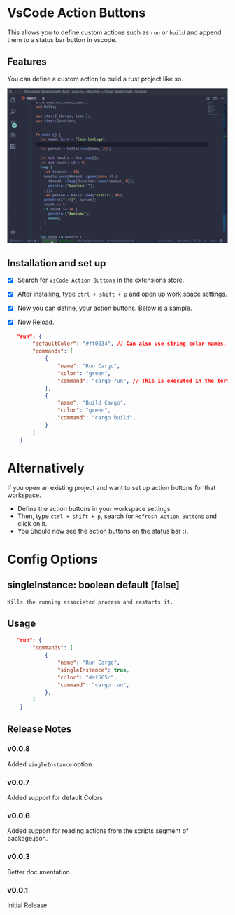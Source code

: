 # VsCode Action Buttons

This allows you to define custom actions such as `run` or `build` and append them to a status bar button in vscode.

## Features

You can define a custom action to build a rust project like so.

![](action.gif)


## Installation and set up

 - [x]  Search for `VsCode Action Buttons` in the extensions store.

 - [x] After installing, type `ctrl + shift + p` and open up work space settings.

 - [x] Now you can define, your action buttons. Below is a sample.

 - [x] Now Reload.

 ```json
 	"run": {
		 "defaultColor": "#ff0034", // Can also use string color names.
		 "commands": [
			 {
				 "name": "Run Cargo",
				 "color": "green",
				 "command": "cargo run", // This is executed in the terminal.
			 },
			 {
				 "name": "Build Cargo",
				 "color": "green",
				 "command": "cargo build",
			 }
		 ]
	 }
 ```

 # Alternatively

 If you open an existing project and want to set up action buttons for that workspace.

 * Define the action buttons in your workspace settings.
 * Then, type `ctrl + shift + p`, search for `Refresh Action Buttons` and click on it.
 * You Should now see the action buttons on the status bar :).

# Config Options

## singleInstance: boolean default [false]
	Kills the running associated process and restarts it.
	
## Usage

 ```json
 	"run": {
		 "commands": [
			 {
				 "name": "Run Cargo",
				 "singleInstance": true,
				 "color": "#af565c",
				 "command": "cargo run",
			 },
		 ]
	 }
 ```

## Release Notes

### v0.0.8
Added `singleInstance` option.

### v0.0.7
Added support for default Colors

### v0.0.6
Added support for reading actions from the scripts segment of package.json.

### v0.0.3
Better documentation.

### v0.0.1
  Initial Release
